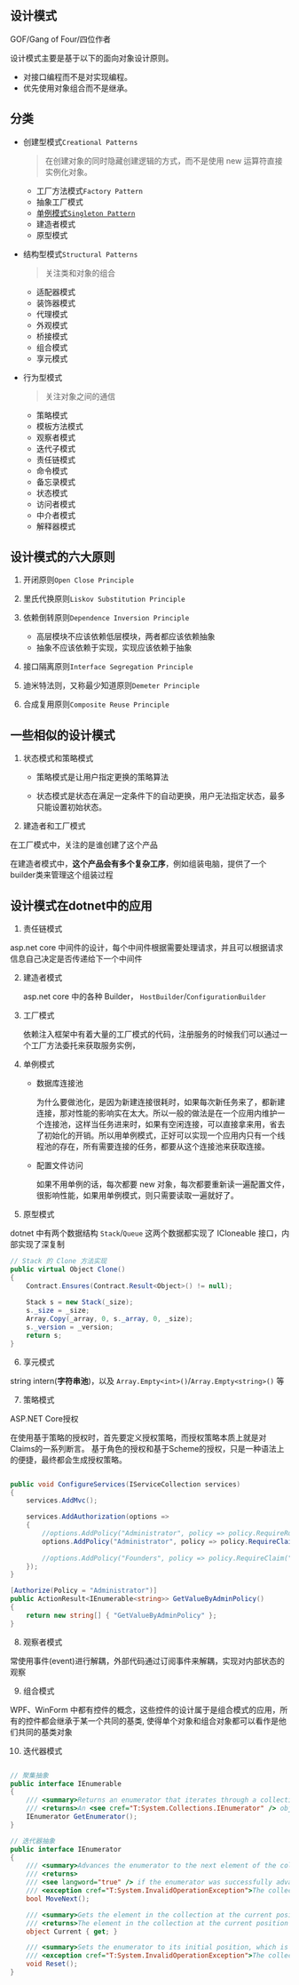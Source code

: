 ## 设计模式

GOF/Gang of Four/四位作者

设计模式主要是基于以下的面向对象设计原则。

* 对接口编程而不是对实现编程。
* 优先使用对象组合而不是继承。

## 分类

* 创建型模式```Creational Patterns```
    > 在创建对象的同时隐藏创建逻辑的方式，而不是使用 new 运算符直接实例化对象。

    <!-- 单例，工厂，建造，原型 -->

    * 工厂方法模式```Factory Pattern```
    * 抽象工厂模式
    * [单例模式```Singleton Pattern```](https://www.cnblogs.com/thomerson/p/16795927.html)
    * 建造者模式
    * 原型模式


* 结构型模式```Structural Patterns```
    > 关注类和对象的组合

    <!-- 装适代门组享桥 -->
    
    * 适配器模式
    * 装饰器模式
    * 代理模式
    * 外观模式
    * 桥接模式
    * 组合模式
    * 享元模式
    
* 行为型模式
    > 关注对象之间的通信

    <!-- 策模观解
    责迭命中
    访备状态 -->

    * 策略模式
    * 模板方法模式
    * 观察者模式
    * 迭代子模式
    * 责任链模式
    * 命令模式
    * 备忘录模式
    * 状态模式
    * 访问者模式
    * 中介者模式
    * 解释器模式


## 设计模式的六大原则

1. 开闭原则```Open Close Principle```

2. 里氏代换原则```Liskov Substitution Principle```

3. 依赖倒转原则```Dependence Inversion Principle```
    * 高层模块不应该依赖低层模块，两者都应该依赖抽象
    * 抽象不应该依赖于实现，实现应该依赖于抽象

4. 接口隔离原则```Interface Segregation Principle```

5. 迪米特法则，又称最少知道原则```Demeter Principle```

6. 合成复用原则```Composite Reuse Principle```


## 一些相似的设计模式

1. 状态模式和策略模式

    * 策略模式是让用户指定更换的策略算法
    
    * 状态模式是状态在满足一定条件下的自动更换，用户无法指定状态，最多只能设置初始状态。 

    <!-- https://www.runoob.com/w3cnote/state-vs-strategy.html -->

2. 建造者和工厂模式

在工厂模式中，关注的是谁创建了这个产品

在建造者模式中，**这个产品会有多个复杂工序**，例如组装电脑，提供了一个builder类来管理这个组装过程


## 设计模式在dotnet中的应用

1. 责任链模式

asp.net core 中间件的设计，每个中间件根据需要处理请求，并且可以根据请求信息自己决定是否传递给下一个中间件

2. 建造者模式

    asp.net core 中的各种 Builder， ```HostBuilder```/```ConfigurationBuilder```

3. 工厂模式

    依赖注入框架中有着大量的工厂模式的代码，注册服务的时候我们可以通过一个工厂方法委托来获取服务实例，


4. 单例模式

    * 数据库连接池

        为什么要做池化，是因为新建连接很耗时，如果每次新任务来了，都新建连接，那对性能的影响实在太大。所以一般的做法是在一个应用内维护一个连接池，这样当任务进来时，如果有空闲连接，可以直接拿来用，省去了初始化的开销。所以用单例模式，正好可以实现一个应用内只有一个线程池的存在，所有需要连接的任务，都要从这个连接池来获取连接。

    * 配置文件访问

        如果不用单例的话，每次都要 new 对象，每次都要重新读一遍配置文件，很影响性能，如果用单例模式，则只需要读取一遍就好了。

    

5. 原型模式

dotnet 中有两个数据结构 ```Stack```/```Queue``` 这两个数据都实现了 ICloneable 接口，内部实现了深复制



```c#
// Stack 的 Clone 方法实现
public virtual Object Clone()
{
    Contract.Ensures(Contract.Result<Object>() != null);
 
    Stack s = new Stack(_size);
    s._size = _size;
    Array.Copy(_array, 0, s._array, 0, _size);
    s._version = _version;
    return s;
}

```

6. 享元模式

string intern(**字符串池**)，以及 ```Array.Empty<int>()```/```Array.Empty<string>()``` 等


7. 策略模式

ASP.NET Core授权

在使用基于策略的授权时，首先要定义授权策略，而授权策略本质上就是对Claims的一系列断言。
基于角色的授权和基于Scheme的授权，只是一种语法上的便捷，最终都会生成授权策略。

```c#

public void ConfigureServices(IServiceCollection services)
{
    services.AddMvc();

    services.AddAuthorization(options =>
    {
        //options.AddPolicy("Administrator", policy => policy.RequireRole("administrator"));
        options.AddPolicy("Administrator", policy => policy.RequireClaim(ClaimTypes.Role, "administrator"));
        
        //options.AddPolicy("Founders", policy => policy.RequireClaim("EmployeeNumber", "1", "2", "3", "4", "5"));
    });
}

[Authorize(Policy = "Administrator")]
public ActionResult<IEnumerable<string>> GetValueByAdminPolicy()
{
    return new string[] { "GetValueByAdminPolicy" };
}

```

8. 观察者模式

常使用事件(event)进行解耦，外部代码通过订阅事件来解耦，实现对内部状态的观察

9. 组合模式

WPF、WinForm 中都有控件的概念，这些控件的设计属于是组合模式的应用，所有的控件都会继承于某一个共同的基类, 使得单个对象和组合对象都可以看作是他们共同的基类对象

10. 迭代器模式

```c#

// 聚集抽象
public interface IEnumerable
{
    /// <summary>Returns an enumerator that iterates through a collection.</summary>
    /// <returns>An <see cref="T:System.Collections.IEnumerator" /> object that can be used to iterate through the collection.</returns>
    IEnumerator GetEnumerator();
}

// 迭代器抽象
public interface IEnumerator
{
    /// <summary>Advances the enumerator to the next element of the collection.</summary>
    /// <returns>
    /// <see langword="true" /> if the enumerator was successfully advanced to the next element; <see langword="false" /> if the enumerator has passed the end of the collection.</returns>
    /// <exception cref="T:System.InvalidOperationException">The collection was modified after the enumerator was created.</exception>
    bool MoveNext();

    /// <summary>Gets the element in the collection at the current position of the enumerator.</summary>
    /// <returns>The element in the collection at the current position of the enumerator.</returns>
    object Current { get; }

    /// <summary>Sets the enumerator to its initial position, which is before the first element in the collection.</summary>
    /// <exception cref="T:System.InvalidOperationException">The collection was modified after the enumerator was created.</exception>
    void Reset();
}


```